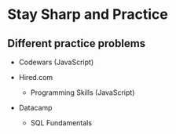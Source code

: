 # Stay Sharp and Practice

## Different practice problems

- Codewars (JavaScript)

- Hired.com
  - Programming Skills (JavaScript)
  
- Datacamp
  - SQL Fundamentals